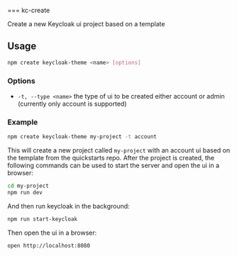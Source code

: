=== kc-create

Create a new Keycloak ui project based on a template

## Usage

```bash
npm create keycloak-theme <name> [options]
```

### Options

* `-t, --type <name>` the type of ui to be created either account or admin (currently only account is supported)

### Example

```bash
npm create keycloak-theme my-project -t account
```

This will create a new project called `my-project` with an account ui based on the template from the quickstarts repo.
After the project is created, the following commands can be used to start the server and open the ui in a browser:

```bash
cd my-project
npm run dev
```
And then run keycloak in the background:

```bash
npm run start-keycloak
```

Then open the ui in a browser:

```bash
open http://localhost:8080
```